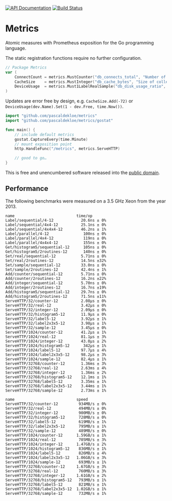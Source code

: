 [![API Documentation](https://godoc.org/github.com/pascaldekloe/metrics?status.svg)](https://godoc.org/github.com/pascaldekloe/metrics)
[![Build Status](https://travis-ci.org/pascaldekloe/metrics.svg?branch=master)](https://travis-ci.org/pascaldekloe/metrics)

# Metrics

Atomic measures with Prometheus exposition for the Go programming language.

The static registration functions require no further configuration.

```go
// Package Metrics
var (
	ConnectCount = metrics.MustCounter("db_connects_total", "Number of established initiations.")
	CacheSize    = metrics.MustInteger("db_cache_bytes", "Size of collective responses.")
	DeviceUsage  = metrics.Must1LabelRealSample("db_disk_usage_ratio", "device")
)
```

Updates are error free by design, e.g. `CacheSize.Add(-72)` or
`DeviceUsage(dev.Name).Set(1 - dev.Free, time.Now())`.

```go
import "github.com/pascaldekloe/metrics"
import "github.com/pascaldekloe/metrics/gostat"

func main() {
	// include default metrics
	gostat.CaptureEvery(time.Minute)
	// mount exposition point
	http.HandleFunc("/metrics", metrics.ServeHTTP)

	// good to go…
}
```

This is free and unencumbered software released into the
[public domain](https://creativecommons.org/publicdomain/zero/1.0).


## Performance

The following benchmarks were measured on a 3.5 GHz Xeon from the year 2013.

```
name                           time/op
Label/sequential/4-12            20.6ns ± 0%
Label/sequential/4x4-12          25.1ns ± 0%
Label/sequential/4x4x4-12        46.2ns ± 1%
Label/parallel/4-12               100ns ± 0%
Label/parallel/4x4-12             119ns ± 0%
Label/parallel/4x4x4-12           155ns ± 0%
Get/histogram5/sequential-12      105ns ± 0%
Get/histogram5/2routines-12       140ns ± 0%
Set/real/sequential-12           5.71ns ± 0%
Set/real/2routines-12            14.5ns ±32%
Set/sample/sequential-12         33.0ns ± 0%
Set/sample/2routines-12          42.4ns ± 1%
Add/counter/sequential-12        5.71ns ± 0%
Add/counter/2routines-12         16.2ns ±22%
Add/integer/sequential-12        5.70ns ± 0%
Add/integer/2routines-12         16.7ns ±19%
Add/histogram5/sequential-12     29.7ns ± 0%
Add/histogram5/2routines-12      71.5ns ±11%
ServeHTTP/32/counter-12          2.08µs ± 0%
ServeHTTP/32/real-12             3.42µs ± 0%
ServeHTTP/32/integer-12          2.09µs ± 0%
ServeHTTP/32/histogram5-12       11.9µs ± 0%
ServeHTTP/32/label5-12           3.92µs ± 1%
ServeHTTP/32/label2x3x5-12       3.98µs ± 1%
ServeHTTP/32/sample-12           3.45µs ± 0%
ServeHTTP/1024/counter-12        41.2µs ± 1%
ServeHTTP/1024/real-12           81.1µs ± 3%
ServeHTTP/1024/integer-12        43.0µs ± 2%
ServeHTTP/1024/histogram5-12      342µs ± 1%
ServeHTTP/1024/label5-12         97.7µs ± 4%
ServeHTTP/1024/label2x3x5-12     98.2µs ± 3%
ServeHTTP/1024/sample-12         82.4µs ± 1%
ServeHTTP/32768/counter-12       1.36ms ± 3%
ServeHTTP/32768/real-12          2.63ms ± 4%
ServeHTTP/32768/integer-12       1.36ms ± 2%
ServeHTTP/32768/histogram5-12    12.1ms ± 1%
ServeHTTP/32768/label5-12        3.35ms ± 1%
ServeHTTP/32768/label2x3x5-12    3.44ms ± 1%
ServeHTTP/32768/sample-12        2.73ms ± 1%

name                           speed
ServeHTTP/32/counter-12         934MB/s ± 0%
ServeHTTP/32/real-12            494MB/s ± 0%
ServeHTTP/32/integer-12         900MB/s ± 0%
ServeHTTP/32/histogram5-12      728MB/s ± 0%
ServeHTTP/32/label5-12          619MB/s ± 1%
ServeHTTP/32/label2x3x5-12      795MB/s ± 1%
ServeHTTP/32/sample-12          489MB/s ± 0%
ServeHTTP/1024/counter-12      1.59GB/s ± 1%
ServeHTTP/1024/real-12          705MB/s ± 3%
ServeHTTP/1024/integer-12      1.47GB/s ± 2%
ServeHTTP/1024/histogram5-12    836MB/s ± 1%
ServeHTTP/1024/label5-12        826MB/s ± 4%
ServeHTTP/1024/label2x3x5-12   1.06GB/s ± 3%
ServeHTTP/1024/sample-12        693MB/s ± 1%
ServeHTTP/32768/counter-12     1.67GB/s ± 3%
ServeHTTP/32768/real-12         760MB/s ± 3%
ServeHTTP/32768/integer-12     1.61GB/s ± 2%
ServeHTTP/32768/histogram5-12   793MB/s ± 1%
ServeHTTP/32768/label5-12       821MB/s ± 1%
ServeHTTP/32768/label2x3x5-12  1.02GB/s ± 1%
ServeHTTP/32768/sample-12       732MB/s ± 1%
```

